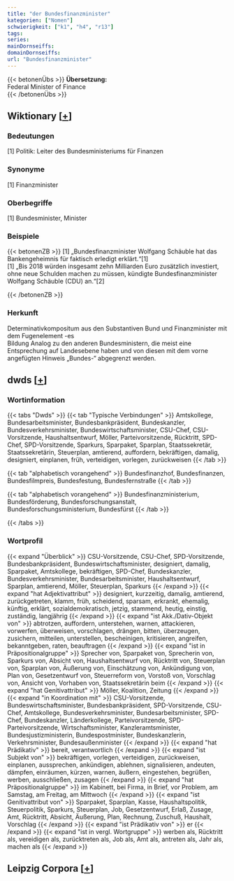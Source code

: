 ```yaml
---
title: "der Bundesfinanzminister"
kategorien: ["Nomen"]
schwierigkeit: ["k1", "h4", "r13"]
tags:
series:
mainDornseiffs:
domainDornseiffs:
url: "Bundesfinanzminister"
---
```


{{< betonenÜbs >}}
**Übersetzung:**  
Federal Minister of Finance  
{{< /betonenÜbs >}}

## Wiktionary [[+](https://de.wiktionary.org/wiki/Bundesfinanzminister)]

### Bedeutungen
[1] Politik: Leiter des Bundesministeriums für Finanzen  

### Synonyme
[1] Finanzminister  

### Oberbegriffe
[1] Bundesminister, Minister  

### Beispiele
{{< betonenZB >}}
[1] „Bundesfinanzminister Wolfgang Schäuble hat das Bankengeheimnis für faktisch erledigt erklärt.“[1]  
[1] „Bis 2018 würden insgesamt zehn Milliarden Euro zusätzlich investiert, ohne neue Schulden machen zu müssen, kündigte Bundesfinanzminister Wolfgang Schäuble (CDU) an.“[2]  

{{< /betonenZB >}}
### Herkunft
Determinativkompositum aus den Substantiven Bund und Finanzminister mit dem Fugenelement -es  
Bildung Analog zu den anderen Bundesministern, die meist eine Entsprechung auf Landesebene haben und von diesen mit dem vorne angefügten Hinweis „Bundes-“ abgegrenzt werden.  



## dwds [[+](https://www.dwds.de/wb/Bundesfinanzminister)]

### Wortinformation
{{< tabs "Dwds" >}}
{{< tab "Typische Verbindungen" >}}
Amtskollege, Bundesarbeitsminister, Bundesbankpräsident, Bundeskanzler, Bundesverkehrsminister, Bundeswirtschaftsminister, CSU-Chef, CSU-Vorsitzende, Haushaltsentwurf, Möller, Parteivorsitzende, Rücktritt, SPD-Chef, SPD-Vorsitzende, Sparkurs, Sparpaket, Sparplan, Staatssekretär, Staatssekretärin, Steuerplan, amtierend, auffordern, bekräftigen, damalig, designiert, einplanen, früh, verteidigen, vorlegen, zurückweisen
{{< /tab >}}

{{< tab "alphabetisch vorangehend" >}}
Bundesfinanzhof, Bundesfinanzen, Bundesfilmpreis, Bundesfestung, Bundesfernstraße
{{< /tab >}}

{{< tab "alphabetisch vorangehend" >}}
Bundesfinanzministerium, Bundesförderung, Bundesforschungsanstalt, Bundesforschungsministerium, Bundesfürst
{{< /tab >}}

{{< /tabs >}}

### Wortprofil
{{< expand "Überblick" >}} CSU-Vorsitzende, CSU-Chef, SPD-Vorsitzende, Bundesbankpräsident, Bundeswirtschaftsminister, designiert, damalig, Sparpaket, Amtskollege, bekräftigen, SPD-Chef, Bundeskanzler, Bundesverkehrsminister, Bundesarbeitsminister, Haushaltsentwurf, Sparplan, amtierend, Möller, Steuerplan, Sparkurs {{< /expand >}}
{{< expand "hat Adjektivattribut" >}} designiert, kurzzeitig, damalig, amtierend, zurückgetreten, klamm, früh, scheidend, sparsam, erkrankt, ehemalig, künftig, erklärt, sozialdemokratisch, jetzig, stammend, heutig, einstig, zuständig, langjährig {{< /expand >}}
{{< expand "ist Akk./Dativ-Objekt von" >}} abtrotzen, auffordern, unterstehen, warnen, attackieren, vorwerfen, überweisen, vorschlagen, drängen, bitten, überzeugen, zusichern, mitteilen, unterstellen, bescheinigen, kritisieren, angreifen, bekanntgeben, raten, beauftragen {{< /expand >}}
{{< expand "ist in Präpositionalgruppe" >}} Sprecher von, Sparpaket von, Sprecherin von, Sparkurs von, Absicht von, Haushaltsentwurf von, Rücktritt von, Steuerplan von, Sparplan von, Äußerung von, Einschätzung von, Ankündigung von, Plan von, Gesetzentwurf von, Steuerreform von, Vorstoß von, Vorschlag von, Ansicht von, Vorhaben von, Staatssekretärin beim {{< /expand >}}
{{< expand "hat Genitivattribut" >}} Möller, Koalition, Zeitung {{< /expand >}}
{{< expand "in Koordination mit" >}} CSU-Vorsitzende, Bundeswirtschaftsminister, Bundesbankpräsident, SPD-Vorsitzende, CSU-Chef, Amtskollege, Bundesverkehrsminister, Bundesarbeitsminister, SPD-Chef, Bundeskanzler, Länderkollege, Parteivorsitzende, SPD-Parteivorsitzende, Wirtschaftsminister, Kanzleramtsminister, Bundesjustizministerin, Bundespostminister, Bundeskanzlerin, Verkehrsminister, Bundesaußenminister {{< /expand >}}
{{< expand "hat Prädikativ" >}} bereit, verantwortlich {{< /expand >}}
{{< expand "ist Subjekt von" >}} bekräftigen, vorlegen, verteidigen, zurückweisen, einplanen, aussprechen, ankündigen, ablehnen, signalisieren, andeuten, dämpfen, einräumen, kürzen, warnen, äußern, eingestehen, begrüßen, werben, ausschließen, zusagen {{< /expand >}}
{{< expand "hat Präpositionalgruppe" >}} im Kabinett, bei Firma, in Brief, vor Problem, am Samstag, am Freitag, am Mittwoch {{< /expand >}}
{{< expand "ist Genitivattribut von" >}} Sparpaket, Sparplan, Kasse, Haushaltspolitik, Steuerpolitik, Sparkurs, Steuerplan, Job, Gesetzentwurf, Erlaß, Zusage, Amt, Rücktritt, Absicht, Äußerung, Plan, Rechnung, Zuschuß, Haushalt, Vorschlag {{< /expand >}}
{{< expand "ist Prädikativ von" >}} er {{< /expand >}}
{{< expand "ist in vergl. Wortgruppe" >}} werben als, Rücktritt als, vereidigen als, zurücktreten als, Job als, Amt als, antreten als, Jahr als, machen als {{< /expand >}}

## Leipzig Corpora [[+](https://corpora.uni-leipzig.de/en/res?word=Bundesfinanzminister&corpusId=deu_newscrawl-public_2018)]

